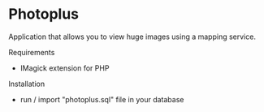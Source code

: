 Photoplus
=========

Application that allows you to view huge images using a mapping service.

Requirements
- IMagick extension for PHP

Installation
- run / import "photoplus.sql" file in your database
